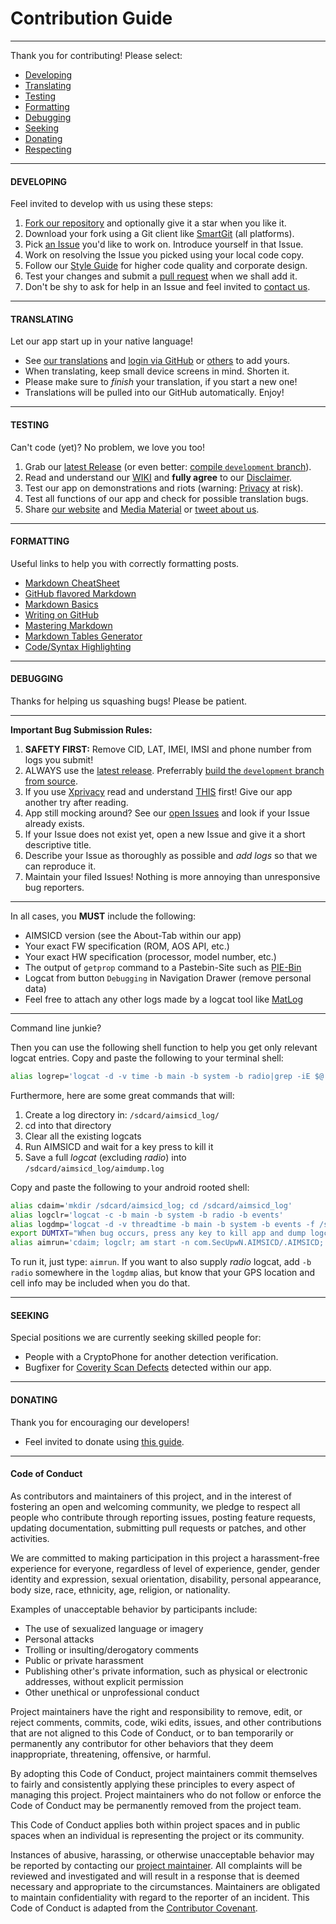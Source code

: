 # Contribution Guide
--------------------

Thank you for contributing! Please select:

* [Developing](https://github.com/SecUpwN/Android-IMSI-Catcher-Detector/blob/development/CONTRIBUTING.md#developing)
* [Translating](https://github.com/SecUpwN/Android-IMSI-Catcher-Detector/blob/development/CONTRIBUTING.md#translating)
* [Testing](https://github.com/SecUpwN/Android-IMSI-Catcher-Detector/blob/development/CONTRIBUTING.md#testing)
* [Formatting](https://github.com/SecUpwN/Android-IMSI-Catcher-Detector/blob/development/CONTRIBUTING.md#formatting)
* [Debugging](https://github.com/SecUpwN/Android-IMSI-Catcher-Detector/blob/development/CONTRIBUTING.md#debugging)
* [Seeking](https://github.com/SecUpwN/Android-IMSI-Catcher-Detector/blob/development/CONTRIBUTING.md#seeking)
* [Donating](https://github.com/SecUpwN/Android-IMSI-Catcher-Detector/blob/development/CONTRIBUTING.md#donating)
* [Respecting](https://github.com/SecUpwN/Android-IMSI-Catcher-Detector/blob/development/CONTRIBUTING.md#code-of-conduct)

---

#### DEVELOPING

Feel invited to develop with us using these steps:

1. [Fork our repository](https://help.github.com/articles/fork-a-repo/) and optionally give it a star when you like it.
2. Download your fork using a Git client like [SmartGit](http://www.syntevo.com/smartgit/) (all platforms).
3. Pick [an Issue](https://github.com/SecUpwN/Android-IMSI-Catcher-Detector/issues) you'd like to work on. Introduce yourself in that Issue.
4. Work on resolving the Issue you picked using your local code copy.
5. Follow our [Style Guide](https://github.com/SecUpwN/Android-IMSI-Catcher-Detector/wiki/Style-Guide) for higher code quality and corporate design.
6. Test your changes and submit a [pull request](https://help.github.com/articles/using-pull-requests/) when we shall add it.
7. Don't be shy to ask for help in an Issue and feel invited to [contact us](https://github.com/SecUpwN/Android-IMSI-Catcher-Detector/wiki/Contact).

---

#### TRANSLATING

Let our app start up in your native language!

* See [our translations](https://hosted.weblate.org/projects/aimsicd/strings/) and [login via GitHub](https://hosted.weblate.org/accounts/login/github/?next=/projects/aimsicd/strings/) or [others](https://hosted.weblate.org/accounts/login/?next=/projects/aimsicd/strings/) to add yours.
* When translating, keep small device screens in mind. Shorten it.
* Please make sure to *finish* your translation, if you start a new one!
* Translations will be pulled into our GitHub automatically. Enjoy!

---

#### TESTING

Can't code (yet)? No problem, we love you too!

1. Grab our [latest Release](https://github.com/SecUpwN/Android-IMSI-Catcher-Detector/releases) (or even better: [compile `development` branch](https://github.com/SecUpwN/Android-IMSI-Catcher-Detector/tree/development)).
2. Read and understand our [WIKI](https://github.com/SecUpwN/Android-IMSI-Catcher-Detector/wiki) and **fully agree** to our [Disclaimer](https://github.com/SecUpwN/Android-IMSI-Catcher-Detector/blob/master/DISCLAIMER).
3. Test our app on demonstrations and riots (warning: [Privacy](https://github.com/SecUpwN/Android-IMSI-Catcher-Detector/wiki/Privacy/) at risk). 
4. Test all functions of our app and check for possible translation bugs.
5. Share [our website](https://secupwn.github.io/Android-IMSI-Catcher-Detector) and [Media Material](https://github.com/SecUpwN/Android-IMSI-Catcher-Detector/wiki/Media-Material) or [tweet about us](https://twitter.com/AIMSICD).

---

#### FORMATTING

Useful links to help you with correctly formatting posts.

* [Markdown CheatSheet](https://github.com/adam-p/markdown-here/wiki/Markdown-Cheatsheet)
* [GitHub flavored Markdown](https://help.github.com/articles/github-flavored-markdown)
* [Markdown Basics](https://help.github.com/articles/markdown-basics)
* [Writing on GitHub](https://help.github.com/articles/writing-on-github)
* [Mastering Markdown](https://guides.github.com/features/mastering-markdown/)
* [Markdown Tables Generator](http://www.tablesgenerator.com/markdown_tables)
* [Code/Syntax Highlighting](https://github.com/github/linguist/blob/master/lib/linguist/languages.yml)

---

#### DEBUGGING

Thanks for helping us squashing bugs! Please be patient.

---
**Important Bug Submission Rules:**

1. **SAFETY FIRST:** Remove CID, LAT, IMEI, IMSI and phone number from logs you submit!
2. ALWAYS use the [latest release](https://github.com/SecUpwN/Android-IMSI-Catcher-Detector/releases). Preferrably  [build the `development` branch from source](https://github.com/SecUpwN/Android-IMSI-Catcher-Detector/wiki/Building).
3. If you use [Xprivacy](https://github.com/M66B/XPrivacy) read and understand [THIS](https://github.com/SecUpwN/Android-IMSI-Catcher-Detector/wiki/Permissions) first! Give our app another try after reading.
4. App still mocking around? See our [open Issues](https://github.com/SecUpwN/Android-IMSI-Catcher-Detector/issues) and look if your Issue already exists.
5. If your Issue does not exist yet, open a new Issue and give it a short descriptive title.
6. Describe your Issue as thoroughly as possible and *add logs* so that we can reproduce it.
8. Maintain your filed Issues! Nothing is more annoying than unresponsive bug reporters.

---

In all cases, you **MUST** include the following:

* AIMSICD version (see the About-Tab within our app)
* Your exact FW specification (ROM, AOS API, etc.)
* Your exact HW specification (processor, model number, etc.)
* The output of `getprop` command to a Pastebin-Site such as [PIE-Bin](https://defuse.ca/pastebin.htm)
* Logcat from button `Debugging` in Navigation Drawer (remove personal data)
* Feel free to attach any other logs made by a logcat tool like [MatLog](https://github.com/plusCubed/matlog)

---

Command line junkie?

Then you can use the following shell function to help you get only relevant logcat entries. Copy and paste the following to your terminal shell:

```bash
alias logrep='logcat -d -v time -b main -b system -b radio|grep -iE $@'
```

Furthermore, here are some great commands that will:

 1. Create a log directory in: `/sdcard/aimsicd_log/`
 2. cd into that directory 
 3. Clear all the existing logcats
 4. Run AIMSICD and wait for a key press to kill it
 5. Save a full *logcat* (excluding *radio*) into `/sdcard/aimsicd_log/aimdump.log`

Copy and paste the following to your android rooted shell:
  
```bash
alias cdaim='mkdir /sdcard/aimsicd_log; cd /sdcard/aimsicd_log'
alias logclr='logcat -c -b main -b system -b radio -b events' 
alias logdmp='logcat -d -v threadtime -b main -b system -b events -f /sdcard/aimsicd_log/aimdump.log'
export DUMTXT="When bug occurs, press any key to kill app and dump logcat to file..."
alias aimrun='cdaim; logclr; am start -n com.SecUpwN.AIMSICD/.AIMSICD; read dummy?"${DUMTXT}"; am force-stop com.SecUpwN.AIMSICD; logdmp;'
```
To run it, just type: `aimrun`.
If you want to also supply *radio* logcat, add `-b radio` somewhere in the `logdmp` alias, but know that your GPS location and cell info may be included when you do that.

---

#### SEEKING

Special positions we are currently seeking skilled people for:

* People with a CryptoPhone for another detection verification.
* Bugfixer for [Coverity Scan Defects](https://scan.coverity.com/projects/3346) detected within our app.

---

#### DONATING

Thank you for encouraging our developers!

* Feel invited to donate using [this guide](https://github.com/SecUpwN/Android-IMSI-Catcher-Detector/wiki/Donations).

---

#### Code of Conduct

As contributors and maintainers of this project, and in the interest of fostering an open and welcoming community, we pledge to respect all people who contribute through reporting issues, posting feature requests, updating documentation, submitting pull requests or patches, and other activities.

We are committed to making participation in this project a harassment-free experience for everyone, regardless of level of experience, gender, gender identity and expression, sexual orientation, disability, personal appearance, body size, race, ethnicity, age, religion, or nationality.

Examples of unacceptable behavior by participants include:

* The use of sexualized language or imagery  
* Personal attacks  
* Trolling or insulting/derogatory comments  
* Public or private harassment  
* Publishing other's private information, such as physical or electronic addresses, without explicit permission  
* Other unethical or unprofessional conduct  

Project maintainers have the right and responsibility to remove, edit, or reject comments, commits, code, wiki edits, issues, and other contributions that are not aligned to this Code of Conduct, or to ban temporarily or permanently any contributor for other behaviors that they deem inappropriate, threatening, offensive, or harmful.

By adopting this Code of Conduct, project maintainers commit themselves to fairly and consistently applying these principles to every aspect of managing this project. Project maintainers who do not follow or enforce the Code of Conduct may be permanently removed from the project team.

This Code of Conduct applies both within project spaces and in public spaces when an individual is representing the project or its community.

Instances of abusive, harassing, or otherwise unacceptable behavior may be reported by contacting our [project maintainer](https://github.com/SecUpwN). All complaints will be reviewed and investigated and will result in a response that is deemed necessary and appropriate to the circumstances. Maintainers are obligated to maintain confidentiality with regard to the reporter of an incident. This Code of Conduct is adapted from the [Contributor Covenant](https://github.com/ContributorCovenant/contributor_covenant).
